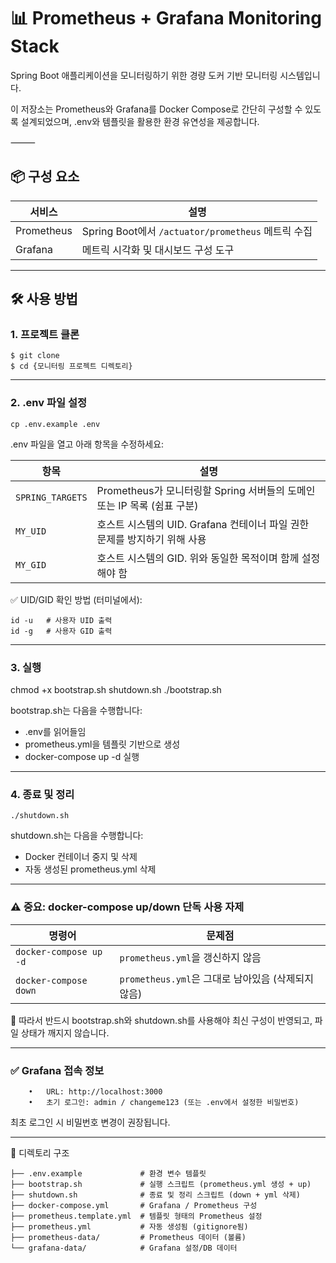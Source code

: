 # 📊 Prometheus + Grafana Monitoring Stack

Spring Boot 애플리케이션을 모니터링하기 위한 경량 도커 기반 모니터링 시스템입니다.

이 저장소는 Prometheus와 Grafana를 Docker Compose로 간단히 구성할 수 있도록 설계되었으며, .env와 템플릿을 활용한 환경 유연성을 제공합니다.

⸻

##  📦 구성 요소

| 서비스     | 설명                                                   |
|------------|--------------------------------------------------------|
| Prometheus | Spring Boot에서 `/actuator/prometheus` 메트릭 수집       |
| Grafana    | 메트릭 시각화 및 대시보드 구성 도구                       |


---


## 🛠️ 사용 방법

### 1. 프로젝트 클론

```
$ git clone 
$ cd {모니터링 프로젝트 디렉토리}
````

--- 

### 2. .env 파일 설정

```
cp .env.example .env
```

.env 파일을 열고 아래 항목을 수정하세요:

| 항목             | 설명                                                                 |
|------------------|----------------------------------------------------------------------|
| `SPRING_TARGETS` | Prometheus가 모니터링할 Spring 서버들의 도메인 또는 IP 목록 (쉼표 구분) |
| `MY_UID`         | 호스트 시스템의 UID. Grafana 컨테이너 파일 권한 문제를 방지하기 위해 사용 |
| `MY_GID`         | 호스트 시스템의 GID. 위와 동일한 목적이며 함께 설정해야 함              |



✅ UID/GID 확인 방법 (터미널에서):

```
id -u   # 사용자 UID 출력
id -g   # 사용자 GID 출력
```

---

### 3. 실행

chmod +x bootstrap.sh shutdown.sh
./bootstrap.sh

bootstrap.sh는 다음을 수행합니다:
- 	.env를 읽어들임
- prometheus.yml을 템플릿 기반으로 생성
- docker-compose up -d 실행

---

### 4. 종료 및 정리

```
./shutdown.sh
```

shutdown.sh는 다음을 수행합니다:
- Docker 컨테이너 중지 및 삭제
- 자동 생성된 prometheus.yml 삭제

---

### ⚠️ 중요: docker-compose up/down 단독 사용 자제

| 명령어               | 문제점                                      |
|----------------------|---------------------------------------------|
| `docker-compose up -d` | `prometheus.yml`을 갱신하지 않음              |
| `docker-compose down`  | `prometheus.yml`은 그대로 남아있음 (삭제되지 않음) |

🚫 따라서 반드시 bootstrap.sh와 shutdown.sh를 사용해야 최신 구성이 반영되고, 파일 상태가 깨지지 않습니다.

---

### ✅ Grafana 접속 정보

```
	•	URL: http://localhost:3000
	•	초기 로그인: admin / changeme123 (또는 .env에서 설정한 비밀번호)
```

최초 로그인 시 비밀번호 변경이 권장됩니다.

---

📂 디렉토리 구조

```
├── .env.example             # 환경 변수 템플릿
├── bootstrap.sh             # 실행 스크립트 (prometheus.yml 생성 + up)
├── shutdown.sh              # 종료 및 정리 스크립트 (down + yml 삭제)
├── docker-compose.yml       # Grafana / Prometheus 구성
├── prometheus.template.yml  # 템플릿 형태의 Prometheus 설정
├── prometheus.yml           # 자동 생성됨 (gitignore됨)
├── prometheus-data/         # Prometheus 데이터 (볼륨)
└── grafana-data/            # Grafana 설정/DB 데이터
```